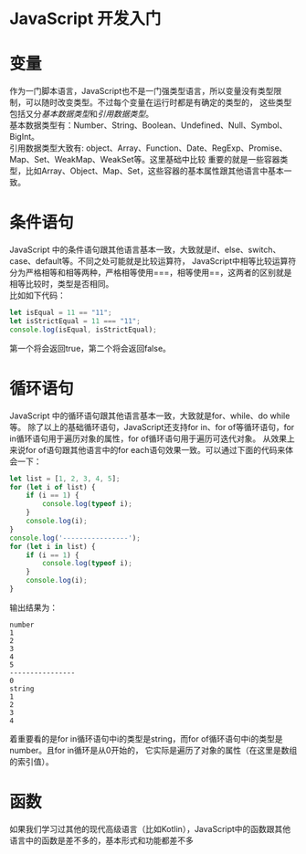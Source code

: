 # JavaScript 开发入门

# 变量
作为一门脚本语言，JavaScript也不是一门强类型语言，所以变量没有类型限制，可以随时改变类型。不过每个变量在运行时都是有确定的类型的，
这些类型包括又分*基本数据类型*和*引用数据类型*。      
基本数据类型有：Number、String、Boolean、Undefined、Null、Symbol、BigInt。  
引用数据类型大致有: object、Array、Function、Date、RegExp、Promise、Map、Set、WeakMap、WeakSet等。这里基础中比较
重要的就是一些容器类型，比如Array、Object、Map、Set，这些容器的基本属性跟其他语言中基本一致。

# 条件语句
JavaScript 中的条件语句跟其他语言基本一致，大致就是if、else、switch、case、default等。不同之处可能就是比较运算符，
JavaScript中相等比较运算符分为严格相等和相等两种，严格相等使用===，相等使用==，这两者的区别就是相等比较时，类型是否相同。    
比如如下代码：
```javascript
let isEqual = 11 == "11";
let isStrictEqual = 11 === "11";
console.log(isEqual, isStrictEqual);
```
第一个将会返回true，第二个将会返回false。
# 循环语句
JavaScript 中的循环语句跟其他语言基本一致，大致就是for、while、do while等。
除了以上的基础循环语句，JavaScript还支持for in、for of等循环语句，for in循环语句用于遍历对象的属性，for of循环语句用于遍历可迭代对象。
从效果上来说for of语句跟其他语言中的for each语句效果一致。可以通过下面的代码来体会一下：
```javascript
let list = [1, 2, 3, 4, 5];
for (let i of list) {
    if (i == 1) {
        console.log(typeof i);
    }
    console.log(i);
}
console.log('----------------');
for (let i in list) {
    if (i == 1) {
        console.log(typeof i);
    }
    console.log(i);
}
```
输出结果为：
```
number
1
2
3
4
5
----------------
0
string
1
2
3
4
```
着重要看的是for in循环语句中i的类型是string，而for of循环语句中i的类型是number。且for in循环是从0开始的，
它实际是遍历了对象的属性（在这里是数组的索引值）。

# 函数
如果我们学习过其他的现代高级语言（比如Kotlin），JavaScript中的函数跟其他语言中的函数是差不多的，基本形式和功能都差不多
